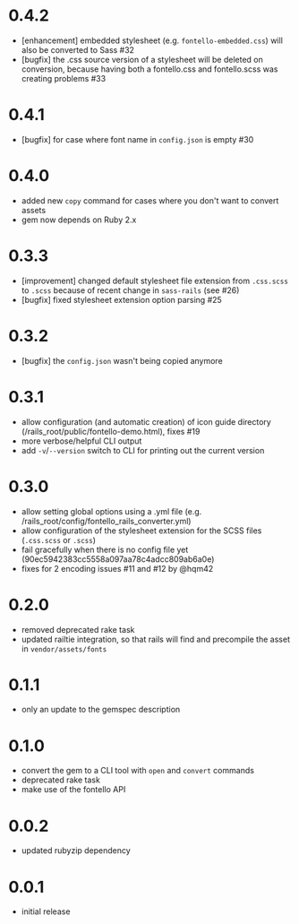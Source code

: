 # 0.4.2

* [enhancement] embedded stylesheet (e.g. `fontello-embedded.css`) will also be converted to Sass #32
* [bugfix] the .css source version of a stylesheet will be deleted on conversion, because having both a fontello.css and fontello.scss was creating problems #33

# 0.4.1

* [bugfix] for case where font name in `config.json` is empty #30

# 0.4.0

* added new `copy` command for cases where you don't want to convert assets
* gem now depends on Ruby 2.x

# 0.3.3

* [improvement] changed default stylesheet file extension from `.css.scss` to `.scss` because of recent change in `sass-rails` (see #26)
* [bugfix] fixed stylesheet extension option parsing #25

# 0.3.2

* [bugfix] the `config.json` wasn't being copied anymore

# 0.3.1

* allow configuration (and automatic creation) of icon guide directory (/rails_root/public/fontello-demo.html), fixes #19
* more verbose/helpful CLI output
* add `-v`/`--version` switch to CLI for printing out the current version

# 0.3.0

* allow setting global options using a .yml file (e.g. /rails_root/config/fontello_rails_converter.yml)
* allow configuration of the stylesheet extension for the SCSS files (`.css.scss` or `.scss`)
* fail gracefully when there is no config file yet (90ec5942383cc5558a097aa78c4adcc809ab6a0e)
* fixes for 2 encoding issues #11 and #12 by @hqm42

# 0.2.0

* removed deprecated rake task
* updated railtie integration, so that rails will find and precompile the asset in `vendor/assets/fonts`

# 0.1.1

* only an update to the gemspec description

# 0.1.0

* convert the gem to a CLI tool with `open` and `convert` commands
* deprecated rake task
* make use of the fontello API

# 0.0.2

* updated rubyzip dependency

# 0.0.1

* initial release

